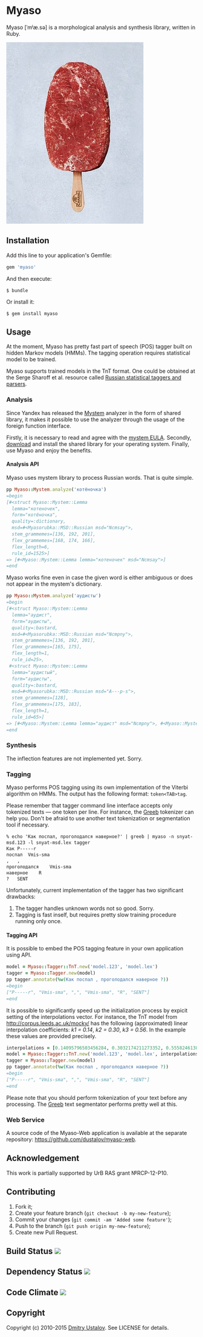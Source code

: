 # Myaso

Myaso [ˈmʲæ.sə] is a morphological analysis and synthesis library,
written in Ruby.

![Myaso](myaso.jpg)

## Installation

Add this line to your application's Gemfile:

```ruby
gem 'myaso'
```

And then execute:

    $ bundle

Or install it:

    $ gem install myaso

## Usage

At the moment, Myaso has pretty fast part of speech (POS) tagger built on
hidden Markov models (HMMs). The tagging operation requires statistical
model to be trained.

Myaso supports trained models in the TnT format. One could be obtained
at the Serge Sharoff et al. resource called [Russian statistical taggers
and parsers](http://corpus.leeds.ac.uk/mocky/).

### Analysis

Since Yandex has released the [Mystem](https://tech.yandex.ru/mystem/)
analyzer in the form of shared library, it makes it possible to use
the analyzer through the usage of the foreign function interface.

Firstly, it is necessary to read and agree with the [mystem EULA].
Secondly, [download] and install the shared library for your operating
system. Finally, use Myaso and enjoy the benefits.

[mystem EULA]: http://legal.yandex.ru/mystem/
[download]: https://github.com/yandex/tomita-parser/releases/tag/v1.0

#### Analysis API

Myaso uses mystem library to process Russian words. That is quite simple.

```ruby
pp Myaso::Mystem.analyze('котёночка')
=begin
[#<struct Myaso::Mystem::Lemma
  lemma="котеночек",
  form="котёночка",
  quality=:dictionary,
  msd=#<Myasorubka::MSD::Russian msd="Ncmsay">,
  stem_grammemes=[136, 192, 201],
  flex_grammemes=[168, 174, 166],
  flex_length=6,
  rule_id=1525>]
=> [#<Myaso::Mystem::Lemma lemma="котеночек" msd="Ncmsay">]
=end
```

Myaso works fine even in case the given word is either ambiguous or
does not appear in the mystem's dictionary.

```ruby
pp Myaso::Mystem.analyze('аудисты')
=begin
[#<struct Myaso::Mystem::Lemma
  lemma="аудист",
  form="аудисты",
  quality=:bastard,
  msd=#<Myasorubka::MSD::Russian msd="Ncmpny">,
  stem_grammemes=[136, 192, 201],
  flex_grammemes=[165, 175],
  flex_length=1,
  rule_id=25>,
 #<struct Myaso::Mystem::Lemma
  lemma="аудистый",
  form="аудисты",
  quality=:bastard,
  msd=#<Myasorubka::MSD::Russian msd="A---p-s">,
  stem_grammemes=[128],
  flex_grammemes=[175, 183],
  flex_length=1,
  rule_id=65>]
=> [#<Myaso::Mystem::Lemma lemma="аудист" msd="Ncmpny">, #<Myaso::Mystem::Lemma lemma="аудистый" msd="A---p-s">]
=end
```

### Synthesis

The inflection features are not implemented yet. Sorry.

### Tagging

Myaso performs POS tagging using its own implementation of the Viterbi
algorithm on HMMs. The output has the following format: `token<TAB>tag`.

Please remember that tagger command line interface accepts only tokenized
texts — one token per line. For instance, the
[Greeb](http://nlpub.ru/wiki/Greeb) tokenizer can help you.
Don't be afraid to use another text tokenization or segmentation tool if
necessary.

```
% echo 'Как поспал, проголодался наверное?' | greeb | myaso -n snyat-msd.123 -l snyat-msd.lex tagger
Как	P-----r
поспал	Vmis-sma
,	,
проголодался	Vmis-sma
наверное	R
?	SENT
```

Unfortunately, current implementation of the tagger has two significant
drawbacks:

1. The tagger handles unknown words not so good. Sorry.
2. Tagging is fast inself, but requires pretty slow training procedure
running only once.

#### Tagging API

It is possible to embed the POS tagging feature in your own application
using API.

```ruby
model = Myaso::Tagger::TnT.new('model.123', 'model.lex')
tagger = Myaso::Tagger.new(model)
pp tagger.annotate(%w(Как поспал , проголодался наверное ?))
=begin
["P-----r", "Vmis-sma", ",", "Vmis-sma", "R", "SENT"]
=end
```

It is possible to significantly speed up the initialization process by
expicit setting of the interpolations vector. For instance, the TnT model
from http://corpus.leeds.ac.uk/mocky/ has the following (approximated)
linear interpolation coefficients: *k1 = 0.14*, *k2 = 0.30*, *k3 = 0.56*.
In the example these values are provided precisely.

```ruby
interpolations = [0.14095796503456284, 0.3032174211273352, 0.555824613838102]
model = Myaso::Tagger::TnT.new('model.123', 'model.lex', interpolations)
tagger = Myaso::Tagger.new(model)
pp tagger.annotate(%w(Как поспал , проголодался наверное ?))
=begin
["P-----r", "Vmis-sma", ",", "Vmis-sma", "R", "SENT"]
=end
```

Please note that you should perform tokenization of your text before
any processing. The [Greeb](http://nlpub.ru/wiki/Greeb) text segmentator
performs pretty well at this.

### Web Service

A source code of the Myaso-Web application is available at
the separate repository: <https://github.com/dustalov/myaso-web>.

## Acknowledgement

This work is partially supported by UrB RAS grant №RCP-12-P10.

## Contributing

1. Fork it;
2. Create your feature branch (`git checkout -b my-new-feature`);
3. Commit your changes (`git commit -am 'Added some feature'`);
4. Push to the branch (`git push origin my-new-feature`);
5. Create new Pull Request.

## Build Status [<img src="https://secure.travis-ci.org/dustalov/myaso.png"/>](https://travis-ci.org/dustalov/myaso)

## Dependency Status [<img src="https://gemnasium.com/dustalov/myaso.png"/>](https://gemnasium.com/dustalov/myaso)

## Code Climate [<img src="https://codeclimate.com/github/dustalov/myaso.png"/>](https://codeclimate.com/github/dustalov/myaso)

## Copyright

Copyright (c) 2010-2015 [Dmitry Ustalov]. See LICENSE for details.

[Dmitry Ustalov]: https://ustalov.name/
